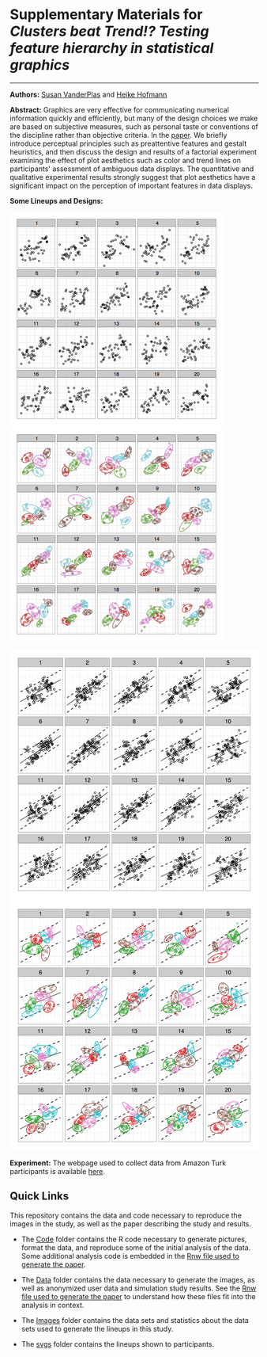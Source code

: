 # Supplementary Materials for *Clusters beat Trend!? Testing feature hierarchy in statistical graphics*

***

**Authors:** [Susan VanderPlas](mailto:srvanderplas@gmail.com?subject=Feature%20Hierarchy%20Paper) and  [Heike Hofmann](mailto:hofmann@iastate.edu?subject=Feature%20Hierarchy%20Paper)

**Abstract:**
Graphics are very effective for communicating numerical information quickly and efficiently, but many of the design choices we make are based on subjective measures, such as personal taste or conventions of the discipline rather than objective criteria. In the [paper](Fullpaper/Revision/features-jcgs.pdf). We briefly introduce perceptual principles such as preattentive features and gestalt heuristics, and then discuss the design and results of a factorial experiment examining the effect of plot aesthetics such as color and trend lines on participants' assessment of ambiguous data displays. The quantitative and qualitative experimental results strongly suggest that plot aesthetics have a significant impact on the perception of important features in data displays. 

**Some Lineups and Designs:**


![alt text](pngs/0b114b82cdc8b505153a642faf2e29c8.png "Plain Lineup, targets are in panels #6 and #8") ![alt text](pngs/1b4491b66980539a3d929485874ac41a.png "Color + Ellipse Lineup, targets are in panels #11 and #16")

![alt text](svgs/1f0b537e7879b0892d48e9e3353be55b.svg "Trend + Prediction Lineup, targets are in panels #5 and #12") ![alt text](svgs/2c3006303975936a99ecc23e4ce789a9.svg "Color + Shape + Trend + Ellipse Lineup, targets are in panels #8 and #13")

**Experiment:**
The webpage used to collect data from Amazon Turk participants is available [here](https://erichare.shinyapps.io/lineups/).




## Quick Links

This repository contains the data and code necessary to reproduce the images in the study, as well as the paper describing the study and results. 

* The [Code](Code) folder contains the R code necessary to generate pictures, format the data, and reproduce some of the initial analysis of the data. Some additional analysis code is embedded in the [Rnw file used to generate the paper](FullPaper/Revision/features-jcgs.Rnw).

* The [Data](Data) folder contains the data necessary to generate the images, as well as anonymized user data and simulation study results. See the [Rnw file used to generate the paper](FullPaper/Revision/features-jcgs.Rnw) to understand how these files fit into the analysis in context.

* The [Images](Images) folder contains the data sets and statistics about the data sets used to generate the lineups in this study.  

* The [svgs](svgs) folder contains the lineups shown to participants.

